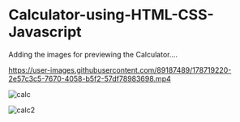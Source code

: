 # Calculator-using-HTML-CSS-Javascript
Adding the images for previewing the Calculator....

https://user-images.githubusercontent.com/89187489/178719220-2e57c3c5-7670-4058-b5f2-57df78983698.mp4

![calc](https://user-images.githubusercontent.com/89187489/153459682-6f178656-59b6-46fd-9239-88437a929498.png)

![calc2](https://user-images.githubusercontent.com/89187489/153459967-98720e61-b821-48e6-ae8f-9a6373650a87.png)



